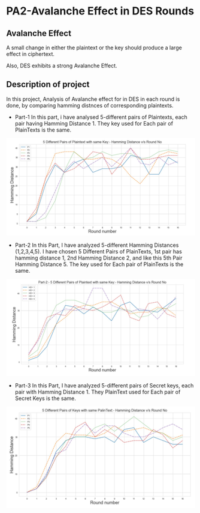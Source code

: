 
# PA2-Avalanche Effect in DES Rounds


## Avalanche Effect

A small change in either the plaintext or the key should produce
a large effect in ciphertext.

Also, DES exhibits a strong Avalanche Effect.


## Description of project

In this project, Analysis of Avalanche effect for in DES 
in each round is done, by comparing hamming distnces of corresponding plaintexts.

- Part-1
In this part, i have analysed 5-different pairs of Plaintexts, each pair having Hamming Distance 1. They key used for Each pair of PlainTexts is the same. 

![5 Different Pairs of Plaintext with same Key:- Hamming Distance v/s Round No](/images/PA2-1.jpeg) 

- Part-2
In this Part, I have analyzed 5-different Hamming Distances (1,2,3,4,5). I have chosen 5 Different Pairs of PlainTexts, 1st pair has hamming distance 1, 2nd Hamming Distance 2, and like this 5th Pair Hamming Distance 5. The key used for Each pair of PlainTexts is the same. 

![5 Different Pairs of Plaintext with same Key:- Hamming Distance v/s Round No](/images/PA2-2.jpeg) 

- Part-3
In this Part, I have analyzed 5-different pairs of Secret keys, each pair with Hamming Distance 1. They PlainText used for Each pair of Secret Keys is the same.

![5 Different Pairs of Keys with same PalinText:- Hamming Distance v/s Round No](/images/PA2-3.jpeg) 

